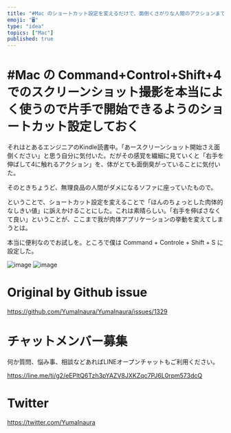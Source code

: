 ```yaml
---
title: "#Mac のショートカット設定を変えるだけで、面倒くさがりな人間のアクションまで変わりそうな件。 (あるいは無印良品の人間がダメになる椅子に"
emoji: "🖥"
type: "idea"
topics: ["Mac"]
published: true
---
```


# #Mac の Command+Control+Shift+4 でのスクリーンショット撮影を本当によく使うので片手で開始できるようのショートカット設定しておく


それはとあるエンジニアのKindle読書中。「あースクリーンショット開始さえ面倒ください」と思う自分に気付いた。だがその感覚を繊細に見ていくと「右手を伸ばして4に触れるアクション」を、体がとても面倒臭がっていることに気付いた。

そのときちょうど、無理良品の人間がダメになるソファに座っていたもので。

ということで、ショートカット設定を変えることで「ほんのちょっとした肉体的なしきい値」に訴えかけることにした。これは素晴らしい。「右手を伸ばさなくて良い」ということが、ここまで我が肉体アプリケーションの挙動を変えてしまうとは。

本当に便利なのでお試しを。ところで僕は Command + Controle + Shift  + S に設定した。

![image](https://user-images.githubusercontent.com/13635059/56402428-37aac400-6298-11e9-8b59-ff61d9215cb6.png)
![image](https://user-images.githubusercontent.com/13635059/56402430-38dbf100-6298-11e9-8ac4-fc213f42b9d5.png)


# Original by Github issue

https://github.com/YumaInaura/YumaInaura/issues/1329








<!-- Update From Qiita API -->

# チャットメンバー募集


何か質問、悩み事、相談などあればLINEオープンチャットもご利用ください。

https://line.me/ti/g2/eEPltQ6Tzh3pYAZV8JXKZqc7PJ6L0rpm573dcQ





# Twitter


https://twitter.com/YumaInaura


<!-- Update From Qiita API -->


